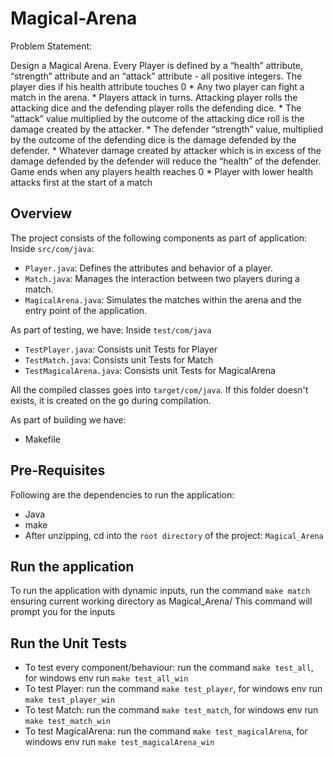 # Magical-Arena

Problem Statement:

Design a Magical Arena. Every Player is defined by a “health” attribute, “strength” attribute and an “attack” attribute - all positive integers. The player dies if his health attribute touches 0
    * Any two player can fight a match in the arena. 
    * Players attack in turns. Attacking player rolls the attacking dice and the defending player rolls the defending dice. 
    * The “attack”  value multiplied by the outcome of the  attacking dice roll is the damage created by the attacker. 
    * The defender “strength” value, multiplied by the outcome of the defending dice is the damage defended by the defender. 
    * Whatever damage created by attacker which is in excess of the damage defended by the defender will reduce the “health” of the defender. Game ends when any players health reaches 0
    * Player with lower health attacks first at the start of a match    


## Overview

The project consists of the following components as part of application:
Inside `src/com/java`:
* `Player.java`: Defines the attributes and behavior of a player.
* `Match.java`: Manages the interaction between two players during a match.
* `MagicalArena.java`: Simulates the matches within the arena and the entry point of the application.

As part of testing, we have:
Inside `test/com/java`
* `TestPlayer.java`: Consists unit Tests for Player
* `TestMatch.java`: Consists unit Tests for Match
* `TestMagicalArena.java`: Consists unit Tests for MagicalArena

All the compiled classes goes into `target/com/java`. If this folder doesn't exists, it is created on the go during compilation. 

As part of building we have:
* Makefile

## Pre-Requisites
Following are the dependencies to run the application:
* Java
* make
* After unzipping, cd into the `root directory` of the project: `Magical_Arena`

## Run the application
To run the application with dynamic inputs, run the command `make match` ensuring current working directory as Magical_Arena/
This command will prompt you for the inputs

## Run the Unit Tests
* To test every component/behaviour: run the command `make test_all`, for windows env run `make test_all_win`
* To test Player: run the command `make test_player`, for windows env run `make test_player_win`
* To test Match: run the command `make test_match`, for windows env run `make test_match_win`
* To test MagicalArena: run the command `make test_magicalArena`, for windows env run `make test_magicalArena_win`



